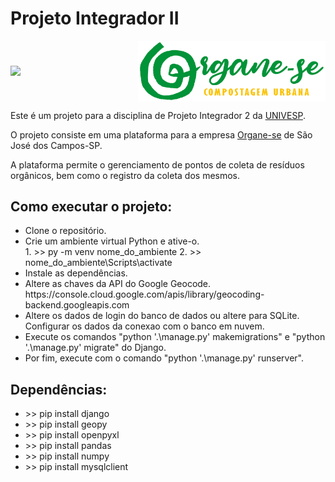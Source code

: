 # Projeto Integrador II

<div align="center" style="display: flex; align-items: center; justify-content: center;">

<img src="https://univesp.br/sites/527174b7b24a527adc000002/assets/590b74fa9caf4d3c61001001/Univesp_logo_png_rgb.png" width="250"/>
<img src="./templates/static/base/img/logo.png" width="300"/>

</div>

<p>Este é um projeto para a disciplina de Projeto Integrador 2 da <a href="https://univesp.br/">UNIVESP</a>.</p>
<p>O projeto consiste em uma plataforma para a empresa <a href="https://www.instagram.com/organe_se_sjc/">Organe-se</a> de São José dos Campos-SP.</p>
<p>A plataforma permite o gerenciamento de pontos de coleta de resíduos orgânicos, bem como o registro da coleta dos mesmos.</p>

## Como executar o projeto:

<ul>
<li>Clone o repositório.</li>
<li>Crie um ambiente virtual Python e ative-o.</li>
   1. >> py -m venv nome_do_ambiente
   2. >> nome_do_ambiente\Scripts\activate
<li>Instale as dependências.</li>
<li>Altere as chaves da API do Google Geocode.</li>
   https://console.cloud.google.com/apis/library/geocoding-backend.googleapis.com
<li>Altere os dados de login do banco de dados ou altere para SQLite.</li>
Configurar os dados da conexao com o banco em nuvem.
<li>Execute os comandos "python '.\manage.py' makemigrations" e "python '.\manage.py' migrate" do Django.</li>
<li>Por fim, execute com o comando "python '.\manage.py' runserver".</li>
</ul>

## Dependências:

<ul>
<li>>> pip install django</li>
<li>>> pip install geopy</li>
<li>>> pip install openpyxl</li>
<li>>> pip install pandas</li>
<li>>> pip install numpy</li>
<li>>> pip install mysqlclient</li>
</ul>
